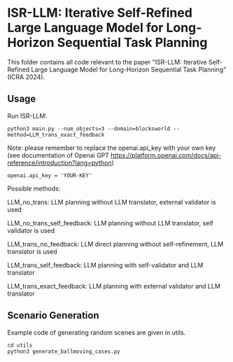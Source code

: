 # ISR-LLM: Iterative Self-Refined Large Language Model for Long-Horizon Sequential Task Planning

This folder contains all code relevant to the paper "ISR-LLM: Iterative Self-Refined Large Language Model for Long-Horizon Sequential Task Planning" (ICRA 2024).

## Usage 

Run ISR-LLM:
```
python3 main.py --num_objects=3 --domain=blocksworld --method=LLM_trans_exact_feedback

```
Note: please remember to replace the openai.api_key with your own key (see documentation of Openai GPT https://platform.openai.com/docs/api-reference/introduction?lang=python)
```
openai.api_key = 'YOUR-KEY'
```

Possible methods: 

LLM_no_trans: LLM planning without LLM translator, external validator is used

LLM_no_trans_self_feedback: LLM planning without LLM translator, self validator is used

LLM_trans_no_feedback: LLM direct planning without self-refinement, LLM translator is used

LLM_trans_self_feedback: LLM planning with self-validator and LLM translator

LLM_trans_exact_feedback: LLM planning with external validator and LLM translator


## Scenario Generation
Example code of generating random scenes are given in utils.
```
cd utils
python3 generate_ballmoving_cases.py
```
